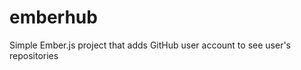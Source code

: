 emberhub
========

Simple Ember.js project that adds GitHub user account to see user's repositories
